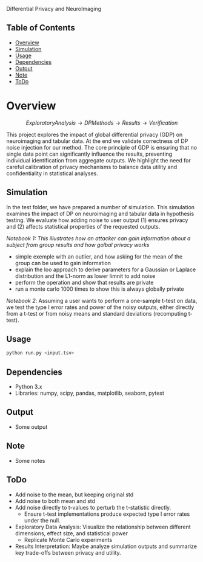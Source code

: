 Differential Privacy and NeuroImaging

## Table of Contents
- [Overview](#overview)
- [Simulation](#simulations)
- [Usage](#usage)
- [Dependencies](#dependencies)
- [Output](#output)
- [Note](#note)
- [ToDo](#todo)

# Overview
$$Exploratory Analysis → DP Methods → Results → Verification$$

This project explores the impact of global differential privacy (GDP) on neuroimaging and tabular data. At the end we validate correctness of DP noise injection for our method. The core principle of GDP is ensuring that no single data point can significantly influence the results, preventing individual identification from aggregate outputs. We highlight the need for careful calibration of privacy mechanisms to balance data utility and confidentiality in statistical analyses.

## Simulation
In the test folder, we have prepared a number of simulation. This simulation examines the impact of DP on neuroimaging and tabular data in hypothesis testing. We evaluate how adding noise to user output (1) ensures privacy and (2) affects statistical properties of the requested outputs.

*Notebook 1: This illustrates how an attacker can gain information about a subject from group results and how golbal privacy works*  
- simple exemple with an outlier, and how asking for the mean of the group can be used to gain information
- explain the loo approach to derive parameters for a Gaussian or Laplace distribution and the L1-norm as lower limnit to add noise
- perform the operation and show that results are private
- run a monte carlo 1000 times to show this is always globally private

*Notebook 2*: Assuming a user wants to perform a one-sample t-test on data, we test the type I error rates and power of the noisy outputs, either directly from a t-test or from noisy means and standard deviations (recomputing t-test).

## Usage

```bash
python run.py <input.tsv>
```
## Dependencies
- Python 3.x
- Libraries: numpy, scipy, pandas, matplotlib, seaborn, pytest

## Output
- Some output
 
## Note
 - Some notes
## ToDo
- Add noise to the mean, but keeping original std
- Add noise to both mean and std
- Add noise directly to t-values to perturb the t-statistic directly.
	- Ensure t-test implementations produce expected type I error rates under the null.
- Exploratory Data Analysis: Visualize the relationship between different dimensions, effect size, and statistical power
	- Replicate Monte Carlo experiments
- Results Interpretation: Maybe analyze simulation outputs and summarize key trade-offs between privacy and utility.
